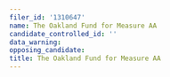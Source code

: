 ```yaml
---
filer_id: '1310647'
name: The Oakland Fund for Measure AA
candidate_controlled_id: ''
data_warning: 
opposing_candidate: 
title: The Oakland Fund for Measure AA
---
```

